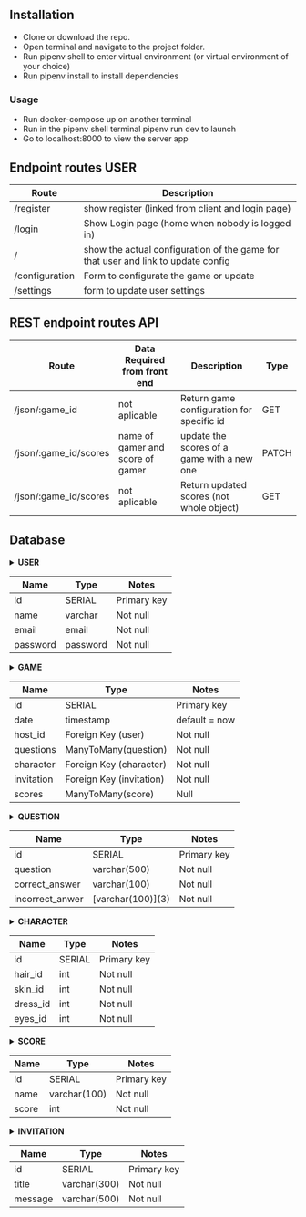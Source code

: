 ## Installation

* Clone or download the repo.
* Open terminal and navigate to the project folder.
* Run pipenv shell to enter virtual environment (or virtual environment of your choice)
* Run pipenv install to install dependencies

### Usage

* Run docker-compose up on another terminal
* Run in the pipenv shell terminal pipenv run dev to launch
* Go to localhost:8000 to view the server app

## Endpoint routes USER

| Route          |  Description                                             |
| -------------- | ------------------------------------------------------- |
| /register |  show register (linked from client and login page)                 |
| /login    | Show Login page (home when nobody is logged in)
| /        | show the actual configuration of the game for that user and link to update config |
| /configuration        | Form to configurate the game or update |
| /settings | form to update user settings |


## REST endpoint routes API

| Route          | Data Required from front end                                           | Description                                             | Type   |
| -------------- | ---------------------------------------------------------------------- | ------------------------------------------------------- | ------ |
| /json/:game_id | not aplicable                                         | Return game configuration for specific id                 | GET   |
| /json/:game_id/scores | name of gamer and score of gamer                                        |  update the scores of a game with a new one                        | PATCH   |
| /json/:game_id/scores | not aplicable | Return updated scores (not whole object)                  | GET   |


## Database

<details>
  <summary><b>USER</b></sumary>

| Name | Type | Notes |
|------|------|-------|
| id | SERIAL | Primary key |
| name | varchar | Not null |
| email | email | Not null |
| password | password | Not null |

</details>

<details>
  <summary><b>GAME</b></sumary>

| Name | Type | Notes |
|------|------|-------|
| id | SERIAL | Primary key |
| date | timestamp | default = now |
| host_id | Foreign Key (user) | Not null |
| questions | ManyToMany(question) | Not null |
| character | Foreign Key (character) | Not null |
| invitation | Foreign Key (invitation) | Not null |
| scores | ManyToMany(score) | Null |

</details>

<details>
  <summary><b>QUESTION</b></sumary>

| Name | Type | Notes |
|------|------|-------|
| id | SERIAL | Primary key |
| question | varchar(500) | Not null |
| correct_answer | varchar(100) | Not null |
| incorrect_anwer | \[varchar(100)\]\(3\) | Not null |

</details>

<details>
  <summary><b>CHARACTER</b></sumary>

| Name | Type | Notes |
|------|------|-------|
| id | SERIAL | Primary key |
| hair_id | int | Not null |
| skin_id | int | Not null |
| dress_id | int | Not null |
| eyes_id | int | Not null |

</details>

<details>
  <summary><b>SCORE</b></sumary>

| Name | Type | Notes |
|------|------|-------|
| id | SERIAL | Primary key |
| name | varchar(100) | Not null |
| score | int | Not null |

</details>

<details>
  <summary><b>INVITATION</b></sumary>

| Name | Type | Notes |
|------|------|-------|
| id | SERIAL | Primary key |
| title | varchar(300) | Not null |
| message | varchar(500) | Not null |

</details>
